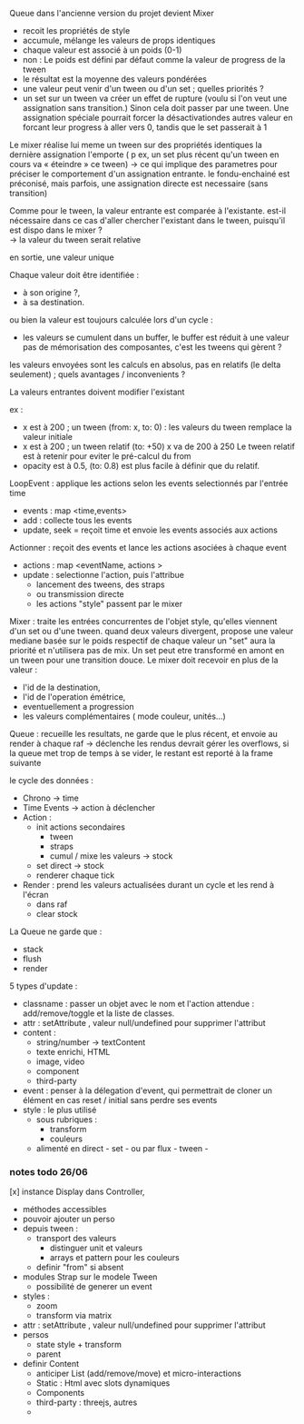 Queue dans l'ancienne version du projet devient Mixer

- recoit les propriétés de style
- accumule, mélange les valeurs de props identiques
- chaque valeur est associé à un poids (0-1)
- non : Le poids est défini par défaut comme la valeur de progress de la tween
- le résultat est la moyenne des valeurs pondérées
- une valeur peut venir d'un tween ou d'un set ; quelles priorités ?
- un set sur un tween va créer un effet de rupture (voulu si l'on veut une assignation sans transition.) Sinon cela doit passer par une tween.
  Une assignation spéciale pourrait forcer la désactivationdes autres valeur en forcant leur progress à aller vers 0, tandis que le set passerait à 1

Le mixer réalise lui meme un tween sur des propriétés identiques
la dernière assignation l'emporte ( p ex, un set plus récent qu'un tween en cours va « éteindre » ce tween)
-> ce qui implique des parametres pour préciser le comportement d'un assignation entrante.
le fondu-enchainé est préconisé, mais parfois, une assignation directe est necessaire (sans transition)

Comme pour le tween, la valeur entrante est comparée à l'existante. est-il nécessaire dans ce cas d'aller chercher l'existant dans le tween, puisqu'il est dispo dans le mixer ?  
-> la valeur du tween serait relative

en sortie, une valeur unique

Chaque valeur doit être identifiée :

- à son origine ?,
- à sa destination.

ou bien la valeur est toujours calculée lors d'un cycle :

- les valeurs se cumulent dans un buffer,
  le buffer est réduit à une valeur
  pas de mémorisation des composantes, c'est les tweens qui gèrent ?

les valeurs envoyées sont les calculs en absolus, pas en relatifs (le delta seulement) ; quels avantages / inconvenients ?

La valeurs entrantes doivent modifier l'existant

ex :

- x est à 200 ; un tween (from: x, to: 0) : les valeurs du tween remplace la valeur initiale
- x est à 200 ; un tween relatif (to: +50) x va de 200 à 250
  Le tween relatif est à retenir pour eviter le pré-calcul du from
- opacity est à 0.5, (to: 0.8) est plus facile à définir que du relatif.

LoopEvent : applique les actions selon les events selectionnés par l'entrée time

- events : map <time,events>
- add : collecte tous les events
- update, seek = reçoit time et envoie les events associés aux actions

Actionner : reçoit des events et lance les actions asociées à chaque event

- actions : map <eventName, actions >
- update : selectionne l'action, puis l'attribue
  - lancement des tweens, des straps
  - ou transmission directe
  - les actions "style" passent par le mixer

Mixer : traite les entrées concurrentes de l'objet style, qu'elles viennent d'un set ou d'une tween. quand deux valeurs divergent, propose une valeur mediane basée sur le poids respectif de chaque valeur
un "set" aura la priorité et n'utilisera pas de mix. Un set peut etre transformé en amont en un tween pour une transition douce.
Le mixer doit recevoir en plus de la valeur :

- l'id de la destination,
- l'id de l'operation émétrice,
- eventuellement a progression
- les valeurs complémentaires ( mode couleur, unités...)

Queue : recueille les resultats, ne garde que le plus récent, et envoie au render à chaque raf -> déclenche les rendus
devrait gérer les overflows, si la queue met trop de temps à se vider, le restant est reporté à la frame suivante

le cycle des données :

- Chrono -> time
- Time Events -> action à déclencher
- Action :
  - init actions secondaires
    - tween
    - straps
    - cumul / mixe les valeurs -> stock
  - set direct -> stock
  - renderer chaque tick
- Render : prend les valeurs actualisées durant un cycle et les rend à l'écran
  - dans raf
  - clear stock

La Queue ne garde que :

- stack
- flush
- render

5 types d'update :

- classname : passer un objet avec le nom et l'action attendue : add/remove/toggle et la liste de classes.
- attr : setAttribute , valeur null/undefined pour supprimer l'attribut
- content :
  - string/number -> textContent
  - texte enrichi, HTML
  - image, video
  - component
  - third-party
- event : penser à la délegation d'event, qui permettrait de cloner un élément en cas reset / initial sans perdre ses events
- style : le plus utilisé
  - sous rubriques :
    - transform
    - couleurs
  - alimenté en direct - set - ou par flux - tween -

### notes todo 26/06

[x] instance Display dans Controller,

- méthodes accessibles
- pouvoir ajouter un perso
- depuis tween :
  - transport des valeurs
    - distinguer unit et valeurs
    - arrays et pattern pour les couleurs
  - definir "from" si absent
- modules Strap sur le modele Tween
  - possibilité de generer un event
- styles :
  - zoom
  - transform via matrix
- attr : setAttribute , valeur null/undefined pour supprimer l'attribut
- persos
  - state style + transform
  - parent
- definir Content
  - anticiper List (add/remove/move) et micro-interactions
  - Static : Html avec slots dynamiques
  - Components
  - third-party : threejs, autres
  -
